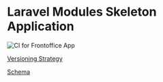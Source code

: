 # Laravel Modules Skeleton Application

![CI for Frontoffice App](https://github.com/frontoffice-space/frontoffice/workflows/CI%20for%20Frontoffice%20App/badge.svg)

[Versioning Strategy](docs/VERSIONING.md)

[Schema](docs/SCHEMA.md)
